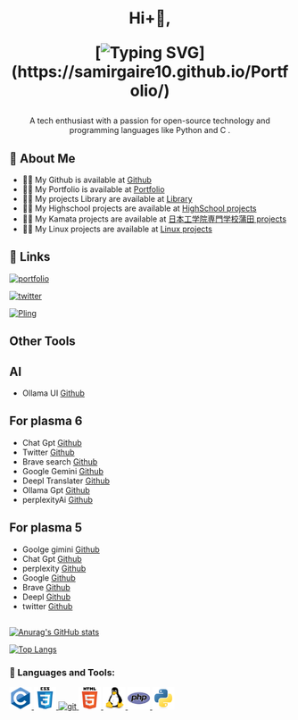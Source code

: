 <h1 align="center">
<!-- this is an animation --> 
 <b> Hi+👋, </b>
 <center>
   
[![Typing SVG](https://readme-typing-svg.demolab.com/?lines=I'm+samir+gaire;+私は,+ガイレ+サミル;म+समिर‌+गैरे+हो;)](https://samirgaire10.github.io/Portfolio/)
</h1>

</center>


<p align="center">A tech enthusiast with a passion for open-source technology and programming  languages like Python and C .</p>


##




## 🚀 About Me

- 👨‍💻 My Github is available at [Github](https://github.com/samirgaire10)
- 👨‍💻 My Portfolio is available at [Portfolio](https://samirgaire10.github.io/Portfolio/)
- 👨‍💻 My projects  Library are available at [Library](https://samirgaire10.github.io/Library/)
- 👨‍💻 My Highschool projects are available at [HighSchool projects](https://samirgaire10.github.io/High-School-Web-Projects/)
- 👨‍💻 My Kamata projects are available at [ 日本工学院専門学校蒲田 projects](https://samirgaire10.github.io/kamata/)
- 👨‍💻 My Linux projects are available at [ Linux projects](https://samirgaire10.github.io/linux/)


## 🔗 Links
[![portfolio](https://img.shields.io/badge/my_portfolio-000?style=for-the-badge&logo=ko-fi&logoColor=white)](https://samirgaire10.github.io/Portfolio/)

[![twitter](https://img.shields.io/badge/twitter-1DA1F2?style=for-the-badge&logo=twitter&logoColor=white)](https://twitter.com/samirgaire10_)

[![Pling](https://www.pling.com/stores/media/store_pling/pling-logo.png)](https://www.pling.com/u/samirgaire10/products)





##  Other Tools

## AI

- Ollama UI [Github](https://github.com/samirgaire10/ollama-ui.git)

## For plasma 6

- Chat Gpt [Github](https://github.com/samirgaire10/com.samirgaire10.chatgpt-plasma6.git)
- Twitter [Github](https://github.com/samirgaire10/com.samirgaire10.Twitter-plasma6.git)
- Brave search [Github](https://github.com/samirgaire10/com.samirgaire10.Brave-plasma6.git)
- Google Gemini [Github](https://github.com/samirgaire10/com.samirgaire10.google_gemini-plasma6.git)
- Deepl Translater [Github](https://github.com/samirgaire10/com.samirgaire10.Deepl-plasma6.git)
- Ollama Gpt [Github](https://github.com/samirgaire10/com.samirgaire10.Ollama-plasma6.git)
- perplexityAi [Github](https://github.com/samirgaire10/com.samirgaire10.perplexityAi-plasma6.git)


## For plasma 5

- Goolge gimini [Github](https://github.com/samirgaire10/com.samirgaire10.Google-Gemini)
- Chat Gpt  [Github](https://github.com/dark-eye/com.darkeye.chatGPT)
- perplexity  [Github](https://github.com/samirgaire10/com.samirgaire10.perplexity)
- Google  [Github](https://github.com/samirgaire10/com.samirgaire10.google)
- Brave  [Github](https://github.com/samirgaire10/com.samirgaire10.brave)
- Deepl  [Github](https://github.com/samirgaire10/com.samirgaire10.Deepl)
- twitter  [Github](https://github.com/samirgaire10/com.samirgaire10.twitter.git)




##

[![Anurag's GitHub stats](https://github-readme-stats.vercel.app/api?username=samirgaire10&show_icons=true&theme=tokyonight)](https://github.com/samirgaire10)

[![Top Langs](https://github-readme-stats.vercel.app/api/top-langs/?username=samirgaire10&show_icons=true&theme=tokyonight&layout=pie)](https://github.com/samirgaire10)




<h3 align="left">🔗 Languages and Tools:</h3>
<p align="left"> <a href="https://www.cprogramming.com/" target="_blank" rel="noreferrer"> <img src="https://raw.githubusercontent.com/devicons/devicon/master/icons/c/c-original.svg" alt="c" width="40" height="40"/> </a> <a href="https://www.w3schools.com/css/" target="_blank" rel="noreferrer"> <img src="https://raw.githubusercontent.com/devicons/devicon/master/icons/css3/css3-original-wordmark.svg" alt="css3" width="40" height="40"/> </a> <a href="https://git-scm.com/" target="_blank" rel="noreferrer"> <img src="https://www.vectorlogo.zone/logos/git-scm/git-scm-icon.svg" alt="git" width="40" height="40"/> </a> <a href="https://www.w3.org/html/" target="_blank" rel="noreferrer"> <img src="https://raw.githubusercontent.com/devicons/devicon/master/icons/html5/html5-original-wordmark.svg" alt="html5" width="40" height="40"/> </a> <a href="https://www.linux.org/" target="_blank" rel="noreferrer"> <img src="https://raw.githubusercontent.com/devicons/devicon/master/icons/linux/linux-original.svg" alt="linux" width="40" height="40"/> </a> <a href="https://www.php.net" target="_blank" rel="noreferrer"> <img src="https://raw.githubusercontent.com/devicons/devicon/master/icons/php/php-original.svg" alt="php" width="40" height="40"/> </a> <a href="https://www.python.org" target="_blank" rel="noreferrer"> <img src="https://raw.githubusercontent.com/devicons/devicon/master/icons/python/python-original.svg" alt="python" width="40" height="40"/> </a> </p>





